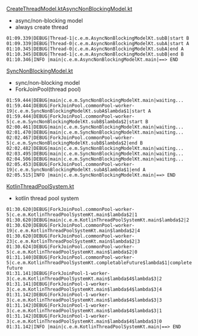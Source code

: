 [CreateThreadModel.kt](src/main/kotlin/model/CreateThreadModel.kt)[AsyncNonBlockingModel.kt](src/main/kotlin/model/AsyncNonBlockingModel.kt)
- async/non-blocking model
- always create thread
```log
01:09.339|DEBUG|Thread-1|c.e.m.AsyncNonBlockingModelKt.subB|start B
01:09.339|DEBUG|Thread-0|c.e.m.AsyncNonBlockingModelKt.subA|start A
01:10.345|DEBUG|Thread-0|c.e.m.AsyncNonBlockingModelKt.subA|end A
01:10.345|DEBUG|Thread-1|c.e.m.AsyncNonBlockingModelKt.subB|end B
01:10.346|INFO |main|c.e.m.AsyncNonBlockingModelKt.main|==> END
```

[SyncNonBlockingModel.kt](src/main/kotlin/model/SyncNonBlockingModel.kt)
- sync/non-blocking model
- ForkJoinPool(thread pool)
```log
01:59.444|DEBUG|main|c.e.m.SyncNonBlockingModelKt.main|waiting...
01:59.444|DEBUG|ForkJoinPool.commonPool-worker-19|c.e.m.SyncNonBlockingModelKt.subA$lambda$1|start A
01:59.444|DEBUG|ForkJoinPool.commonPool-worker-5|c.e.m.SyncNonBlockingModelKt.subB$lambda$2|start B
02:00.461|DEBUG|main|c.e.m.SyncNonBlockingModelKt.main|waiting...
02:01.470|DEBUG|main|c.e.m.SyncNonBlockingModelKt.main|waiting...
02:02.467|DEBUG|ForkJoinPool.commonPool-worker-5|c.e.m.SyncNonBlockingModelKt.subB$lambda$2|end B
02:02.482|DEBUG|main|c.e.m.SyncNonBlockingModelKt.main|waiting...
02:03.495|DEBUG|main|c.e.m.SyncNonBlockingModelKt.main|waiting...
02:04.506|DEBUG|main|c.e.m.SyncNonBlockingModelKt.main|waiting...
02:05.453|DEBUG|ForkJoinPool.commonPool-worker-19|c.e.m.SyncNonBlockingModelKt.subA$lambda$1|end A
02:05.515|INFO |main|c.e.m.SyncNonBlockingModelKt.main|==> END
```


[KotlinThreadPoolSystem.kt](src/main/kotlin/model/KotlinThreadPoolSystem.kt)
- kotlin thread pool system
```log
01:30.620|DEBUG|ForkJoinPool.commonPool-worker-5|c.e.m.KotlinThreadPoolSystemKt.main$lambda$2|1
01:30.620|DEBUG|main|c.e.m.KotlinThreadPoolSystemKt.main$lambda$2|2
01:30.620|DEBUG|ForkJoinPool.commonPool-worker-19|c.e.m.KotlinThreadPoolSystemKt.main$lambda$2|4
01:30.620|DEBUG|ForkJoinPool.commonPool-worker-23|c.e.m.KotlinThreadPoolSystemKt.main$lambda$2|3
01:30.624|DEBUG|ForkJoinPool.commonPool-worker-5|c.e.m.KotlinThreadPoolSystemKt.main$lambda$2|0
01:31.140|DEBUG|ForkJoinPool.commonPool-worker-5|c.e.m.KotlinThreadPoolSystemKt.completableFuture$lambda$1|complete future
01:31.141|DEBUG|ForkJoinPool-1-worker-3|c.e.m.KotlinThreadPoolSystemKt.main$lambda$4$lambda$3|2
01:31.141|DEBUG|ForkJoinPool-1-worker-3|c.e.m.KotlinThreadPoolSystemKt.main$lambda$4$lambda$3|4
01:31.142|DEBUG|ForkJoinPool-1-worker-3|c.e.m.KotlinThreadPoolSystemKt.main$lambda$4$lambda$3|3
01:31.142|DEBUG|ForkJoinPool-1-worker-3|c.e.m.KotlinThreadPoolSystemKt.main$lambda$4$lambda$3|1
01:31.142|DEBUG|ForkJoinPool-1-worker-3|c.e.m.KotlinThreadPoolSystemKt.main$lambda$4$lambda$3|0
01:31.142|INFO |main|c.e.m.KotlinThreadPoolSystemKt.main|==> END
```